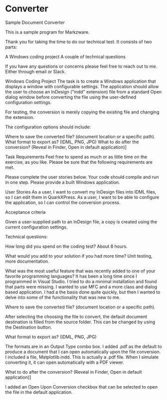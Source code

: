 # Converter
Sample Document Converter

This is a sample program for Markzware.

Thank you for taking the time to do our technical test. It consists of two parts:

A Windows coding project
A couple of technical questions

If you have any questions or concerns please feel free to reach out to me. Either through email or Slack.


Windows Coding Project
The task is to create a Windows application that displays a window with configurable settings. The application should allow the user to choose an InDesign ("indd" extension) file from a standard Open dialog window before converting the file using the user-defined configuration settings. 



For testing, the conversion is merely copying the existing file and changing the extension.



The configuration options should include:

Where to save the converted file? (document location or a specific path). 
What format to export as? (IDML, PNG, JPG) 
What to do after the conversion? (Reveal in Finder, Open in default application)]

Task Requirements
Feel free to spend as much or as little time on the exercise, as you like. Please be sure that the following requirements are met.

Please complete the user stories below.
Your code should compile and run in one step.
Please provide a built Windows application.

User Stories
As a user, I want to convert my InDesign files into IDML files, so I can edit them in QuarkXPress.
As a user, I want to be able to configure the application, so I can control the conversion process. 


Acceptance criteria

Given a user-supplied path to an InDesign file, a copy is created using the current configuration settings.



Technical questions:

How long did you spend on the coding test? About 8 hours.

What would you add to your solution if you had more time? Unit testing, more documentation.

What was the most useful feature that was recently added to one of your favorite programming languages? It has been a long time
since I programmed in Visual Studio. I tried to do a minimal installation and found that parts were missing. I wanted to use
MFC and a more class and dialog based application. I had a the basis done quite quickly, but then I wanted to delve into some of
the functionality that was new to me.

Where to save the converted file? (document location or a specific path). 

  After selecting the choosing the file to convert, the default document destination is filled from the source folder. This can be
  changed by using the Destination button.

What format to export as? (IDML, PNG, JPG)

  The formats are in an Output Type combo box. I added .pdf as the default to produce a document that I can open automatically 
  upon the file conversion. I included a file, Matplotlib.indd. This is actually a .pdf file. When I simulate converting it, it
  can open automatically with a PDF viewer.
  
What to do after the conversion? (Reveal in Finder, Open in default application)]
  
  I added an Open Upon Conversion checkbox that can be selected to open the file in the default application.
